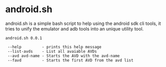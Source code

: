 # android.sh

android.sh is a simple bash script to help using the android sdk cli tools, it tries to unify the emulator and adb tools into an unique utility tool.

```
android.sh 0.0.1

 --help         - prints this help message
 --list-avds    - List all avaiable AVDs
 --avd avd-name - Starts the AVD with the avd-name
 --favd         - Starts the first AVD from the avd list
```
